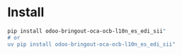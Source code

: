 # Install

```bash
pip install odoo-bringout-oca-ocb-l10n_es_edi_sii"
# or
uv pip install odoo-bringout-oca-ocb-l10n_es_edi_sii"
```
